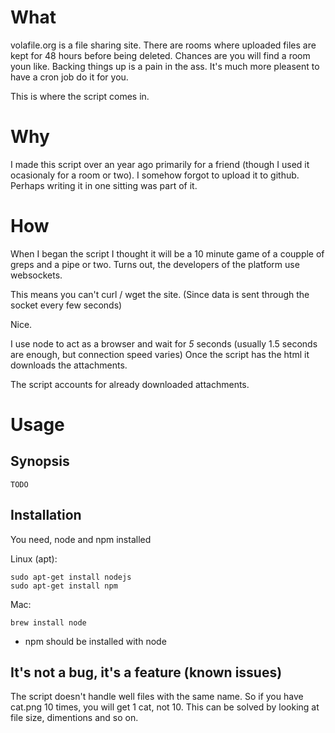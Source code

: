 
# What

volafile.org is a file sharing site. There are rooms where uploaded files are kept for 48 hours before being deleted.
Chances are you will find a room youn like. Backing things up is a pain in the ass. It's much more pleasent to have a cron job do it for you.

This is where the script comes in.

# Why

I made this script over an year ago primarily for a friend (though I used it ocasionaly for a room or two).
I somehow forgot to upload it to github. Perhaps writing it in one sitting was part of it.

# How

When I began the script I thought it will be a 10 minute game of a coupple of greps and a pipe or two.
Turns out, the developers of the platform use websockets.

This means you can't curl / wget the site. (Since data is sent through the socket every few seconds)

Nice.

I use node to act as a browser and wait for *5* seconds (usually 1.5 seconds are enough, but connection speed varies)
Once the script has the html it downloads the attachments. 

The script accounts for already downloaded attachments.

# Usage

## Synopsis

```
TODO
```

## Installation
You need, node and npm installed

Linux (apt):
```
sudo apt-get install nodejs
sudo apt-get install npm
```

Mac:
```
brew install node
```

* npm should be installed with node


## It's not a bug, it's a feature (known issues)

The script doesn't handle well files with the same name. 
So if you have cat.png 10 times, you will get 1 cat, not 10.
This can be solved by looking at file size, dimentions and so on.

